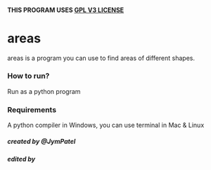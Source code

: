 #### THIS PROGRAM USES [GPL V3 LICENSE](../../LICENSE)
# areas
areas is a program you can use to find areas of different shapes.

### How to run?
Run as a python program

### Requirements
A python compiler in Windows, you can use terminal in Mac & Linux

##### created by @JymPatel
##### edited by 
